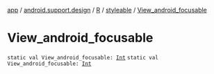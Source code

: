 [app](../../../index.md) / [android.support.design](../../index.md) / [R](../index.md) / [styleable](index.md) / [View_android_focusable](.)

# View_android_focusable

`static val View_android_focusable: `[`Int`](https://kotlinlang.org/api/latest/jvm/stdlib/kotlin/-int/index.html)
`static val View_android_focusable: `[`Int`](https://kotlinlang.org/api/latest/jvm/stdlib/kotlin/-int/index.html)